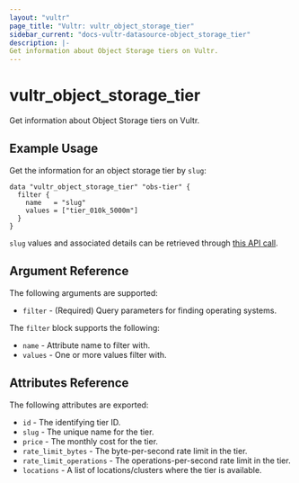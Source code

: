 ```yaml
---
layout: "vultr"
page_title: "Vultr: vultr_object_storage_tier"
sidebar_current: "docs-vultr-datasource-object_storage_tier"
description: |-
Get information about Object Storage tiers on Vultr.
---
```


# vultr_object_storage_tier

Get information about Object Storage tiers on Vultr.

## Example Usage

Get the information for an object storage tier by `slug`:

```hcl
data "vultr_object_storage_tier" "obs-tier" {
  filter {
    name   = "slug"
    values = ["tier_010k_5000m"]
  }
}
```

`slug` values and associated details can be retrieved through [this API call](https://www.vultr.com/api/#tag/s3/operation/list-object-storage-tiers).

## Argument Reference

The following arguments are supported:

* `filter` - (Required) Query parameters for finding operating systems.

The `filter` block supports the following:

* `name` - Attribute name to filter with.
* `values` - One or more values filter with.

## Attributes Reference

The following attributes are exported:

* `id` - The identifying tier ID.
* `slug` - The unique name for the tier.
* `price` - The monthly cost for the tier.
* `rate_limit_bytes` - The byte-per-second rate limit in the tier.
* `rate_limit_operations` - The operations-per-second rate limit in the tier.
* `locations` - A list of locations/clusters where the tier is available.

